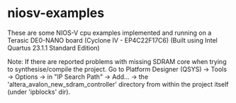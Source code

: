 # niosv-examples
These are some NIOS-V cpu examples implemented and running on a Terasic DE0-NANO board (Cyclone IV - EP4C22F17C6)
(Built using Intel Quartus 23.1.1 Standard Edition)

Note: If there are reported problems with missing SDRAM core when trying to synthesise/compile the project. Go to Platform Designer (QSYS) -> Tools -> Options -> in "IP Search Path" -> Add... -> the 'altera_avalon_new_sdram_controller' directory from within the project itself (under 'ipblocks' dir).
